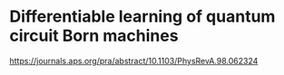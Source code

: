 # Differentiable learning of quantum circuit Born machines

https://journals.aps.org/pra/abstract/10.1103/PhysRevA.98.062324
